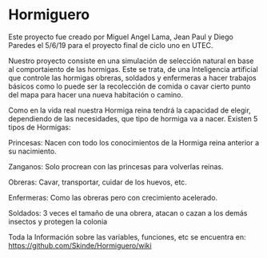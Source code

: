 # Hormiguero
Este proyecto fue creado por Miguel Angel Lama, Jean Paul y Diego Paredes el 5/6/19
para el proyecto final de ciclo uno en UTEC. 

Nuestro proyecto consiste en una simulación de selección natural en base al comportaiento de las hormigas. Este se trata, de una Inteligencia artificial que controle las hormigas obreras, soldados y enfermeras a hacer trabajos básicos como lo puede ser la recolección de comida o cavar cierto punto del mapa para hacer una nueva habitación o camino.

Como en la vida real nuestra Hormiga reina tendrá la capacidad de elegir, dependiendo de las necesidades, que tipo de hormiga va a nacer.
Existen 5 tipos de Hormigas:

Princesas: Nacen con todo los conocimientos de la Hormiga reina anterior a su nacimiento.

Zanganos: Solo procrean con las princesas para volverlas reinas.

Obreras: Cavar, transportar, cuidar de los huevos, etc.

Enfermeras: Como las obreras pero con crecimiento acelerado.

Soldados: 3 veces el tamaño de una obrera, atacan o cazan a los demás insectos y protegen la colonia

Toda la Información sobre las variables, funciones, etc se encuentra en:
https://github.com/Skinde/Hormiguero/wiki
